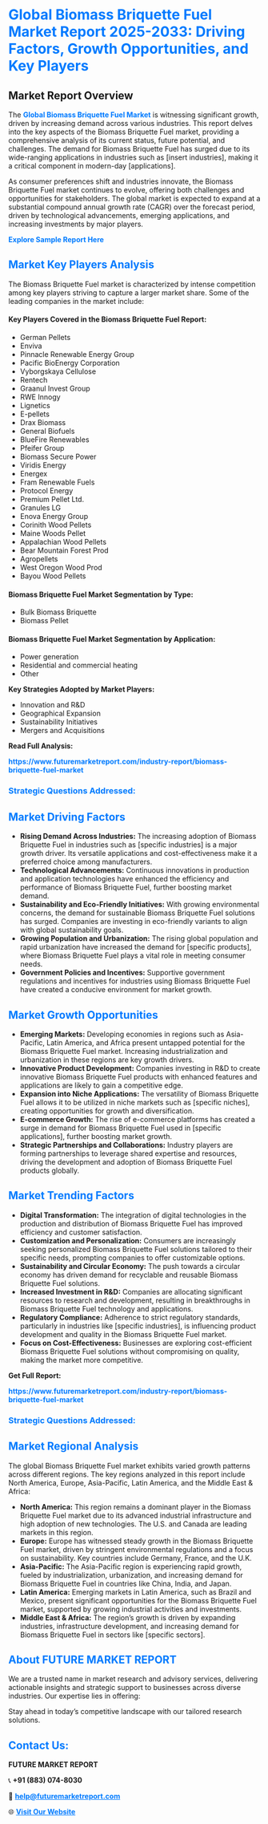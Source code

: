 <h1 style="color: #007BFF;">Global Biomass Briquette Fuel Market Report 2025-2033: Driving Factors, Growth Opportunities, and Key Players</h1>

<section id="overview">
<h2>Market Report Overview</h2>
<p>The <a href="https://www.futuremarketreport.com/industry-report/biomass-briquette-fuel-market" style="color: #007BFF; text-decoration: none;"><strong>Global Biomass Briquette Fuel Market</strong></a> is witnessing significant growth, driven by increasing demand across various industries. This report delves into the key aspects of the Biomass Briquette Fuel market, providing a comprehensive analysis of its current status, future potential, and challenges. The demand for Biomass Briquette Fuel has surged due to its wide-ranging applications in industries such as [insert industries], making it a critical component in modern-day [applications].</p>
<p>As consumer preferences shift and industries innovate, the Biomass Briquette Fuel market continues to evolve, offering both challenges and opportunities for stakeholders. The global market is expected to expand at a substantial compound annual growth rate (CAGR) over the forecast period, driven by technological advancements, emerging applications, and increasing investments by major players.</p>
</section>

<section id="overview">
<p><a href="https://www.futuremarketreport.com/request-sample/reportId=60806" style="color: #007BFF; text-decoration: none;"><strong>Explore Sample Report Here</strong></a></p>
</section>

<section id="key-players">
<h2 style="color: #007BFF;">Market Key Players Analysis</h2>
<p>The Biomass Briquette Fuel market is characterized by intense competition among key players striving to capture a larger market share. Some of the leading companies in the market include:</p>
<h4>Key Players Covered in the Biomass Briquette Fuel Report:</h4>
<ul><li>German Pellets</li><li>Enviva</li><li>Pinnacle Renewable Energy Group</li><li>Pacific BioEnergy Corporation</li><li>Vyborgskaya Cellulose</li><li>Rentech</li><li>Graanul Invest Group</li><li>RWE Innogy</li><li>Lignetics</li><li>E-pellets</li><li>Drax Biomass</li><li>General Biofuels</li><li>BlueFire Renewables</li><li>Pfeifer Group</li><li>Biomass Secure Power</li><li>Viridis Energy</li><li>Energex</li><li>Fram Renewable Fuels</li><li>Protocol Energy</li><li>Premium Pellet Ltd.</li><li>Granules LG</li><li>Enova Energy Group</li><li>Corinith Wood Pellets</li><li>Maine Woods Pellet</li><li>Appalachian Wood Pellets</li><li>Bear Mountain Forest Prod</li><li>Agropellets</li><li>West Oregon Wood Prod</li><li>Bayou Wood Pellets</li></ul>
<h4>Biomass Briquette Fuel Market Segmentation by Type:</h4>
<ul><li>Bulk Biomass Briquette</li><li>Biomass Pellet</li></ul>

<h4>Biomass Briquette Fuel Market Segmentation by Application:</h4>
<ul><li>Power generation</li><li>Residential and commercial heating</li><li>Other</li></ul>
<p><strong>Key Strategies Adopted by Market Players:</strong></p>
<ul>
<li>Innovation and R&D</li>
<li>Geographical Expansion</li>
<li>Sustainability Initiatives</li>
<li>Mergers and Acquisitions</li>
</ul>
</section>

<section>
<p><strong>Read Full Analysis: </strong></p><a href="https://www.futuremarketreport.com/industry-report/biomass-briquette-fuel-market" style="color: #007BFF; text-decoration: none;"><strong>https://www.futuremarketreport.com/industry-report/biomass-briquette-fuel-market</strong></a>
<h3 style="color: #007BFF;">Strategic Questions Addressed:</h3>
</section>

<section id="driving-factors">
<h2 style="color: #007BFF;">Market Driving Factors</h2>
<ul>
<li><strong>Rising Demand Across Industries:</strong> The increasing adoption of Biomass Briquette Fuel in industries such as [specific industries] is a major growth driver. Its versatile applications and cost-effectiveness make it a preferred choice among manufacturers.</li>
<li><strong>Technological Advancements:</strong> Continuous innovations in production and application technologies have enhanced the efficiency and performance of Biomass Briquette Fuel, further boosting market demand.</li>
<li><strong>Sustainability and Eco-Friendly Initiatives:</strong> With growing environmental concerns, the demand for sustainable Biomass Briquette Fuel solutions has surged. Companies are investing in eco-friendly variants to align with global sustainability goals.</li>
<li><strong>Growing Population and Urbanization:</strong> The rising global population and rapid urbanization have increased the demand for [specific products], where Biomass Briquette Fuel plays a vital role in meeting consumer needs.</li>
<li><strong>Government Policies and Incentives:</strong> Supportive government regulations and incentives for industries using Biomass Briquette Fuel have created a conducive environment for market growth.</li>
</ul>
</section>

<section id="growth-opportunities">
<h2 style="color: #007BFF;">Market Growth Opportunities</h2>
<ul>
<li><strong>Emerging Markets:</strong> Developing economies in regions such as Asia-Pacific, Latin America, and Africa present untapped potential for the Biomass Briquette Fuel market. Increasing industrialization and urbanization in these regions are key growth drivers.</li>
<li><strong>Innovative Product Development:</strong> Companies investing in R&D to create innovative Biomass Briquette Fuel products with enhanced features and applications are likely to gain a competitive edge.</li>
<li><strong>Expansion into Niche Applications:</strong> The versatility of Biomass Briquette Fuel allows it to be utilized in niche markets such as [specific niches], creating opportunities for growth and diversification.</li>
<li><strong>E-commerce Growth:</strong> The rise of e-commerce platforms has created a surge in demand for Biomass Briquette Fuel used in [specific applications], further boosting market growth.</li>
<li><strong>Strategic Partnerships and Collaborations:</strong> Industry players are forming partnerships to leverage shared expertise and resources, driving the development and adoption of Biomass Briquette Fuel products globally.</li>
</ul>
</section>

<section id="trending-factors">
<h2 style="color: #007BFF;">Market Trending Factors</h2>
<ul>
<li><strong>Digital Transformation:</strong> The integration of digital technologies in the production and distribution of Biomass Briquette Fuel has improved efficiency and customer satisfaction.</li>
<li><strong>Customization and Personalization:</strong> Consumers are increasingly seeking personalized Biomass Briquette Fuel solutions tailored to their specific needs, prompting companies to offer customizable options.</li>
<li><strong>Sustainability and Circular Economy:</strong> The push towards a circular economy has driven demand for recyclable and reusable Biomass Briquette Fuel solutions.</li>
<li><strong>Increased Investment in R&D:</strong> Companies are allocating significant resources to research and development, resulting in breakthroughs in Biomass Briquette Fuel technology and applications.</li>
<li><strong>Regulatory Compliance:</strong> Adherence to strict regulatory standards, particularly in industries like [specific industries], is influencing product development and quality in the Biomass Briquette Fuel market.</li>
<li><strong>Focus on Cost-Effectiveness:</strong> Businesses are exploring cost-efficient Biomass Briquette Fuel solutions without compromising on quality, making the market more competitive.</li>
</ul>
</section>

<section>
<p><strong>Get Full Report: </strong></p><a href="https://www.futuremarketreport.com/industry-report/biomass-briquette-fuel-market" style="color: #007BFF; text-decoration: none;"><strong>https://www.futuremarketreport.com/industry-report/biomass-briquette-fuel-market</strong></a>
<h3 style="color: #007BFF;">Strategic Questions Addressed:</h3>
</section>


<section id="regional-analysis">
<h2 style="color: #007BFF;">Market Regional Analysis</h2>
<p>The global Biomass Briquette Fuel market exhibits varied growth patterns across different regions. The key regions analyzed in this report include North America, Europe, Asia-Pacific, Latin America, and the Middle East & Africa:</p>
<ul>
<li><strong>North America:</strong> This region remains a dominant player in the Biomass Briquette Fuel market due to its advanced industrial infrastructure and high adoption of new technologies. The U.S. and Canada are leading markets in this region.</li>
<li><strong>Europe:</strong> Europe has witnessed steady growth in the Biomass Briquette Fuel market, driven by stringent environmental regulations and a focus on sustainability. Key countries include Germany, France, and the U.K.</li>
<li><strong>Asia-Pacific:</strong> The Asia-Pacific region is experiencing rapid growth, fueled by industrialization, urbanization, and increasing demand for Biomass Briquette Fuel in countries like China, India, and Japan.</li>
<li><strong>Latin America:</strong> Emerging markets in Latin America, such as Brazil and Mexico, present significant opportunities for the Biomass Briquette Fuel market, supported by growing industrial activities and investments.</li>
<li><strong>Middle East & Africa:</strong> The region’s growth is driven by expanding industries, infrastructure development, and increasing demand for Biomass Briquette Fuel in sectors like [specific sectors].</li>
</ul>
</section>

<footer>
<h2 style="color: #007BFF;">About FUTURE MARKET REPORT</h2>
<p>We are a trusted name in market research and advisory services, delivering actionable insights and strategic support to businesses across diverse industries. Our expertise lies in offering:</p>

<p>Stay ahead in today’s competitive landscape with our tailored research solutions.</p>

<h2 style="color: #007BFF;">Contact Us:</h2>
<p><strong>FUTURE MARKET REPORT</strong></p>
<p>📞 <strong>+91 (883) 074-8030</strong></p>
<p>📧 <strong><a href="mailto:help@futuremarketreport.com" style="color: #007BFF;">help@futuremarketreport.com</a></strong></p>
<p>🌐 <strong><a href="https://www.futuremarketreport.com/" style="color: #007BFF;">Visit Our Website</a></strong></p>
</footer>